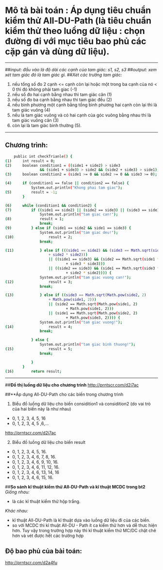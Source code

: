# Mô tả bài toán : Áp dụng tiêu chuẩn kiểm thử All-DU-Path (là tiêu chuẩn kiểm thử theo luồng dữ liệu : chọn đường đi với mục tiêu bao phủ các cặp gán và dùng dữ liệu). 
----
##*input: đầu vào là độ dài các cạnh của tam giác: s1, s2, s3*
##*output: xem xét tam giác đó là tam giác gì.*
##*Xét các trường tam giác:* 
1. nếu tổng số đo 2 cạnh <= cạnh còn lại hoặc một trong ba cạnh của nó < 0 thì đó không phải tam giac (-1)
2. nếu số đo hai cạnh bằng nhau thì tam giác cân (1)
3. nếu số đo ba cạnh bằng nhau thi tam giác đều (2)
4. nếu bình phương một cạnh bằng tổng bình phương hai cạnh còn lại thì là tam giác vuông (4)
5. nếu là tam giác vuông và có hai cạnh của góc vuông bằng nhau thi là tam giác vuông cân (3)
6. còn lại là tam giác bình thường (5).

----
## Chương trình:
```sh
	public int checkTrianle() {
(1)		int result = 0;
(2)		boolean condition1 = ((side1 + side2) > side3
				&& (side1 + side3) > side2 && (side2 + side3) > side1);
(3)		boolean condition2 = (side1 >= 0 && side2 >= 0 && side3 >= 0);

(4)		if (condition1 == false || condition2 == false) {
			System.out.println("Khong phai tam giac");
(5)			result = -1;
		}

(6)		while (condition1 && condition2) {
(7)			if ((side1 == side2) || (side2 == side3) || (side3 == side1)) {
				System.out.println("tam giac can!");
(8)				result = 1;
				break;
(9)			} else if (side1 == side2 && side1 == side3) {
				System.out.println("tam giac deu!");
(10)				result = 2;
				break;

(11)			} else if (((side1 == side2) && (side3 == Math.sqrt(side1 * side1
					+ side2 * side2)))
					|| ((side1 == side3) && (side2 == Math.sqrt(side1 * side1
							+ side3 * side3)))
					|| ((side2 == side3) && (side1 == Math.sqrt(side3 * side3
							+ side2 * side2)))) {
				System.out.println("tam giac vuong can!");
(12)				result = 3;
				break;

(13)			} else if ((side3 == Math.sqrt(Math.pow(side2, 2)
					+ Math.pow(side1, 2)))
					|| (side2 == Math.sqrt(Math.pow(side1, 2)
							+ Math.pow(side1, 2)))
					|| (side1 == Math.sqrt(Math.pow(side2, 2)
							+ Math.pow(side3, 2)))) {
				System.out.println("tam giac vuong!");
(14)				result = 4;
				break;

			} else {
				System.out.println("tam giac binh thuong!");
(15)				result = 5;
				break;

			}
		}
(16)		return result;
```
----
##**Đồ thị luồng dữ liệu cho chương trình** 
http://prntscr.com/d2i7ac

##**Áp dụng All-DU-Path cho các biến trong chương trình 

1. Biểu đồ luồng dữ liệu cho biến considition1 và considition2 (do vai trò của hai biến này là như nhau)
- 0, 1, 2, 3, 4, 5, 16
- 0, 1, 2, 3, 4, 5 ,6,...

http://prntscr.com/d2i7ac

2. Biểu đồ luồng dữ liệu cho biến result
- 0, 1, 2, 3, 4, 5, 16.
- 0, 1, 2, 3, 4, 6, 7, 8, 16.
- 0, 1, 2, 3, 4, 6, 9, 10, 16.
- 0, 1, 2, 3, 4, 6, 11, 12, 16.
- 0, 1, 2, 3, 4, 6, 13, 14, 16
- 0, 1, 2, 3, 4, 6, 15, 16.

##**So sánh kĩ thuật kiểm thử All-DU-Path và kĩ thuật MCDC trong bt2**
*Giống nhau:* 
- là các kĩ thuật kiểm thử hộp trắng.

*Khác nhau:* 
- kĩ thuật All-DU-Path là kĩ thuật dựa vào luồng dữ liệu đi của các biến.
- so với MCDC thì kĩ thuật All-DU - Path ít ca kiểm thử hơn và dễ thưc hiện hơn. Tuy vậy trong trường hợp này thì kĩ thuật kiểm thử MC/DC chặt chẽ hơn và vét được hết các trường hợp

## Độ bao phủ của bài toán:
http://prntscr.com/d2a4fu